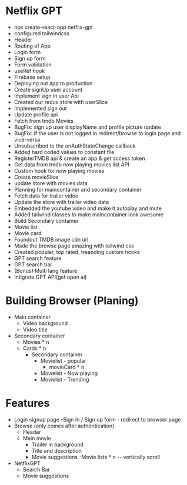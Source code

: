 # Netflix GPT

- npx create-react-app netflix-gpt
- configured tailwindcss
- Header
- Routing of App
- Login form
- Sign up form
- Form validation
- useRef hook
- Firebase setup
- Deploying out app to production
- Create signUp user account
- Implement sign in user Api
- Created our redux store with userSlice
- Implemented sign out
- Update profile api
- Fetch from tmdb Movies
- BugFix: sign up user displayName and profile picture update
- BugFix: if the user is not logged in redirect/browse to login page and vice-versa
- Unsubscribed to the onAuthStateChange callback
- Added hard coded values to constant file
- RegisterTMDB api & create an app & get access token
- Get data from tmdb now playing movies list API
- Custom hook for now playing movies
- Create movieSlice
- update store with movies data
- Planning for maincontainer and secondary container
- Fetch data for trailer video
- Update the store with trailer video data
- Embedded the youtube video and make it autoplay and mute
- Added tailwind classes to make maincontainer look awesome
- Build Secondary container
- Movie list
- Movie card
- Foundout TMDB image cdn url
- Made the browse page amazing with tailwind css
- Created popular, top rated, treanding custom hooks
- GPT search feature
- GPT search bar
- (Bonus) Multi lang feature 
- Intigrate GPT API(get open ai)

# Building Browser (Planing)
- Main container
  - Video background
  - Video title
- Secondary container
  - Movies * n
  - Cards * n
    - Secondary container
      - Movielist - popular
        - movieCard * n
      - Movielist - Now playing
      - Movielist - Trending


# Features
- Login signup page
  -Sign In / Sign up form - redirect to browser page
- Browse (only comes after authentication)
  - Header
  - Main movie
    - Trailer in background
    - Title and description
    - Movie suggestions
      -Movie lists * n -- vertically scroll
- NetflixGPT
  - Search Bar
  - Movie suggestions